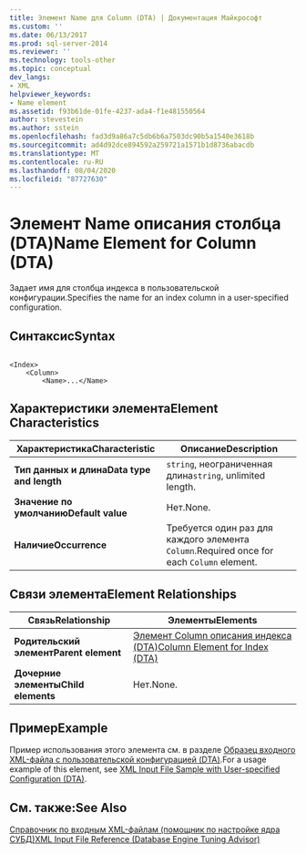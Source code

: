 ```yaml
---
title: Элемент Name для Column (DTA) | Документация Майкрософт
ms.custom: ''
ms.date: 06/13/2017
ms.prod: sql-server-2014
ms.reviewer: ''
ms.technology: tools-other
ms.topic: conceptual
dev_langs:
- XML
helpviewer_keywords:
- Name element
ms.assetid: f93b61de-01fe-4237-ada4-f1e481550564
author: stevestein
ms.author: sstein
ms.openlocfilehash: fad3d9a86a7c5db6b6a7503dc90b5a1540e3618b
ms.sourcegitcommit: ad4d92dce894592a259721a1571b1d8736abacdb
ms.translationtype: MT
ms.contentlocale: ru-RU
ms.lasthandoff: 08/04/2020
ms.locfileid: "87727630"
---
```

# <a name="name-element-for-column-dta"></a><span data-ttu-id="48135-102">Элемент Name описания столбца (DTA)</span><span class="sxs-lookup"><span data-stu-id="48135-102">Name Element for Column (DTA)</span></span>
  <span data-ttu-id="48135-103">Задает имя для столбца индекса в пользовательской конфигурации.</span><span class="sxs-lookup"><span data-stu-id="48135-103">Specifies the name for an index column in a user-specified configuration.</span></span>  
  
## <a name="syntax"></a><span data-ttu-id="48135-104">Синтаксис</span><span class="sxs-lookup"><span data-stu-id="48135-104">Syntax</span></span>  
  
```  
  
<Index>  
    <Column>  
        <Name>...</Name>  
```  
  
## <a name="element-characteristics"></a><span data-ttu-id="48135-105">Характеристики элемента</span><span class="sxs-lookup"><span data-stu-id="48135-105">Element Characteristics</span></span>  
  
|<span data-ttu-id="48135-106">Характеристика</span><span class="sxs-lookup"><span data-stu-id="48135-106">Characteristic</span></span>|<span data-ttu-id="48135-107">Описание</span><span class="sxs-lookup"><span data-stu-id="48135-107">Description</span></span>|  
|--------------------|-----------------|  
|<span data-ttu-id="48135-108">**Тип данных и длина**</span><span class="sxs-lookup"><span data-stu-id="48135-108">**Data type and length**</span></span>|<span data-ttu-id="48135-109">`string`, неограниченная длина</span><span class="sxs-lookup"><span data-stu-id="48135-109">`string`, unlimited length.</span></span>|  
|<span data-ttu-id="48135-110">**Значение по умолчанию**</span><span class="sxs-lookup"><span data-stu-id="48135-110">**Default value**</span></span>|<span data-ttu-id="48135-111">Нет.</span><span class="sxs-lookup"><span data-stu-id="48135-111">None.</span></span>|  
|<span data-ttu-id="48135-112">**Наличие**</span><span class="sxs-lookup"><span data-stu-id="48135-112">**Occurrence**</span></span>|<span data-ttu-id="48135-113">Требуется один раз для каждого элемента `Column`.</span><span class="sxs-lookup"><span data-stu-id="48135-113">Required once for each `Column` element.</span></span>|  
  
## <a name="element-relationships"></a><span data-ttu-id="48135-114">Связи элемента</span><span class="sxs-lookup"><span data-stu-id="48135-114">Element Relationships</span></span>  
  
|<span data-ttu-id="48135-115">Связь</span><span class="sxs-lookup"><span data-stu-id="48135-115">Relationship</span></span>|<span data-ttu-id="48135-116">Элементы</span><span class="sxs-lookup"><span data-stu-id="48135-116">Elements</span></span>|  
|------------------|--------------|  
|<span data-ttu-id="48135-117">**Родительский элемент**</span><span class="sxs-lookup"><span data-stu-id="48135-117">**Parent element**</span></span>|[<span data-ttu-id="48135-118">Элемент Column описания индекса (DTA)</span><span class="sxs-lookup"><span data-stu-id="48135-118">Column Element for Index &#40;DTA&#41;</span></span>](column-element-for-index-dta.md)|  
|<span data-ttu-id="48135-119">**Дочерние элементы**</span><span class="sxs-lookup"><span data-stu-id="48135-119">**Child elements**</span></span>|<span data-ttu-id="48135-120">Нет.</span><span class="sxs-lookup"><span data-stu-id="48135-120">None.</span></span>|  
  
## <a name="example"></a><span data-ttu-id="48135-121">Пример</span><span class="sxs-lookup"><span data-stu-id="48135-121">Example</span></span>  
 <span data-ttu-id="48135-122">Пример использования этого элемента см. в разделе [Образец входного XML-файла с пользовательской конфигурацией (DTA)](xml-input-file-sample-with-user-specified-configuration-dta.md).</span><span class="sxs-lookup"><span data-stu-id="48135-122">For a usage example of this element, see [XML Input File Sample with User-specified Configuration &#40;DTA&#41;](xml-input-file-sample-with-user-specified-configuration-dta.md).</span></span>  
  
## <a name="see-also"></a><span data-ttu-id="48135-123">См. также:</span><span class="sxs-lookup"><span data-stu-id="48135-123">See Also</span></span>  
 [<span data-ttu-id="48135-124">Справочник по входным XML-файлам (помощник по настройке ядра СУБД)</span><span class="sxs-lookup"><span data-stu-id="48135-124">XML Input File Reference &#40;Database Engine Tuning Advisor&#41;</span></span>](xml-input-file-reference-database-engine-tuning-advisor.md)  
  
  
